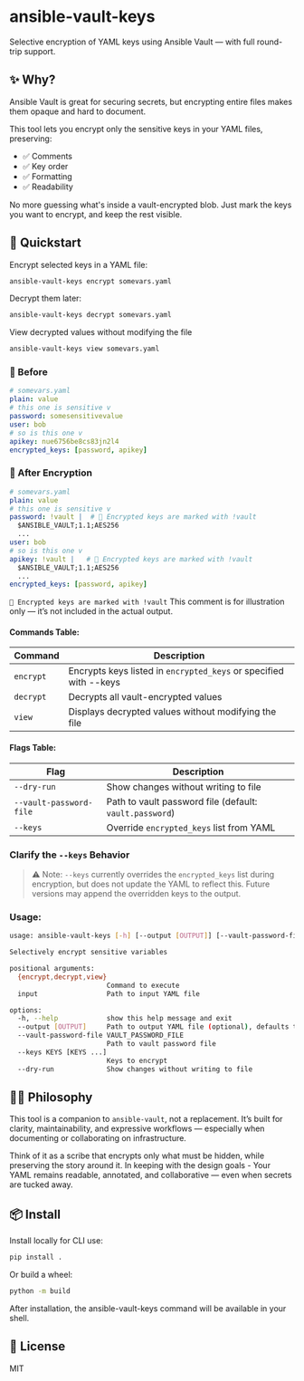 # ansible-vault-keys

Selective encryption of YAML keys using Ansible Vault — with full round-trip support.

## ✨ Why?

Ansible Vault is great for securing secrets, but encrypting entire files makes them opaque and hard to document. 

This tool lets you encrypt only the sensitive keys in your YAML files, preserving:

- ✅ Comments
- ✅ Key order
- ✅ Formatting
- ✅ Readability

No more guessing what's inside a vault-encrypted blob. Just mark the keys you want to encrypt, and keep the rest visible.

## 🚀 Quickstart

Encrypt selected keys in a YAML file:

```bash
ansible-vault-keys encrypt somevars.yaml
```

Decrypt them later:
```bash
ansible-vault-keys decrypt somevars.yaml
```

View decrypted values without modifying the file
```bash
ansible-vault-keys view somevars.yaml
```

### 🧾 Before

```yaml
# somevars.yaml
plain: value
# this one is sensitive v
password: somesensitivevalue
user: bob
# so is this one v
apikey: nue6756be8cs83jn2l4
encrypted_keys: [password, apikey]
```

### 🔐 After Encryption

```yaml
# somevars.yaml
plain: value
# this one is sensitive v
password: !vault |  # 🔐 Encrypted keys are marked with !vault
  $ANSIBLE_VAULT;1.1;AES256
  ...
user: bob
# so is this one v
apikey: !vault |   # 🔐 Encrypted keys are marked with !vault
  $ANSIBLE_VAULT;1.1;AES256
  ...
encrypted_keys: [password, apikey]
```

```🔐 Encrypted keys are marked with !vault``` This comment is for illustration only — it’s not included in the actual output.


#### Commands Table:
| Command | Description |
|--------|-------------|
| `encrypt` | Encrypts keys listed in `encrypted_keys` or specified with --keys  |
| `decrypt` | Decrypts all vault-encrypted values |
| `view` | Displays decrypted values without modifying the file |

#### Flags Table:
| Flag | Description |
|------|-------------|
| `--dry-run` | Show changes without writing to file |
| `--vault-password-file` | Path to vault password file (default: `vault.password`) |
| `--keys` | Override `encrypted_keys` list from YAML |

### **Clarify the `--keys` Behavior**

> ⚠️ Note: `--keys` currently overrides the `encrypted_keys` list during encryption, but does not update the YAML to reflect this. Future versions may append the overridden keys to the output.

### Usage:
```bash
usage: ansible-vault-keys [-h] [--output [OUTPUT]] [--vault-password-file VAULT_PASSWORD_FILE] [--keys KEYS [KEYS ...]] [--dry-run] {encrypt,decrypt,view} input

Selectively encrypt sensitive variables

positional arguments:
  {encrypt,decrypt,view}
                        Command to execute
  input                 Path to input YAML file

options:
  -h, --help            show this help message and exit
  --output [OUTPUT]     Path to output YAML file (optional), defaults to input file, will clobber without warning
  --vault-password-file VAULT_PASSWORD_FILE
                        Path to vault password file
  --keys KEYS [KEYS ...]
                        Keys to encrypt
  --dry-run             Show changes without writing to file
```


## 🧙‍♂️ Philosophy

This tool is a companion to `ansible-vault`, not a replacement. It’s built for clarity, maintainability, and expressive workflows — especially when documenting or collaborating on infrastructure.

Think of it as a scribe that encrypts only what must be hidden, while preserving the story around it. In keeping with the design goals - Your YAML remains readable, annotated, and collaborative — even when secrets are tucked away.

## 📦 Install

Install locally for CLI use:
```bash
pip install .
```

Or build a wheel:
```bash
python -m build
```

After installation, the ansible-vault-keys command will be available in your shell.

## 📝 License
MIT
